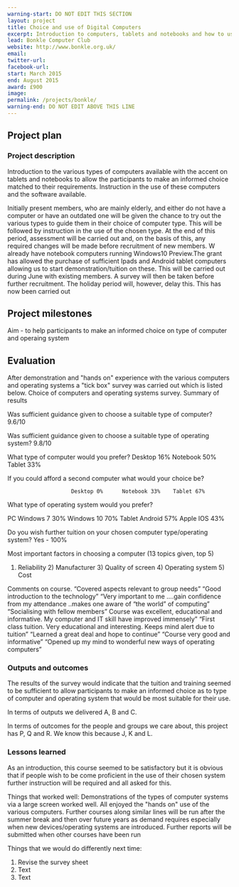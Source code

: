 ```yaml
---
warning-start: DO NOT EDIT THIS SECTION
layout: project
title: Choice and use of Digital Computers
excerpt: Introduction to computers, tablets and notebooks and how to use them
lead: Bonkle Computer Club
website: http://www.bonkle.org.uk/
email: 
twitter-url: 
facebook-url: 
start: March 2015
end: August 2015
award: £900
image:
permalink: /projects/bonkle/
warning-end: DO NOT EDIT ABOVE THIS LINE
---
```


## Project plan

### Project description

Introduction to the various types of computers available with the accent on tablets and notebooks to allow the participants to make an informed choice matched to their requirements. Instruction in the use of these computers and the software available.

Initially present members, who are mainly elderly, and either do not have a computer or have an outdated one will be given the chance to try out the various types to guide them in their choice of computer type. This will be followed by instruction in the use of the chosen type. At the end of this period, assessment will be carried out and, on the basis of this, any required changes will be made before recruitment of new members.
W already have notebook computers running Windows10 Preview.The grant has allowed the purchase of sufficient Ipads and Android tablet computers allowing us to start demonstration/tuition on these. This will be carried out during June with existing members. A survey will then be taken before further recruitment. The holiday period will, however, delay this.
This has now been carried out


## Project milestones
Aim - to help participants to make an informed choice on type of computer and operaing system


## Evaluation

After demonstration and "hands on" experience with the various computers and operating systems a "tick box" survey was carried out which is listed below.
Choice of computers and operating systems survey.
Summary of results

Was sufficient guidance given to choose a suitable type of computer?      		9.6/10

Was sufficient guidance given to choose a suitable type of operating system?	9.8/10

What type of computer would you prefer? 	Desktop 16%		Notebook 50%	Tablet 33%

If you could afford a second computer what would your choice be? 

						Desktop 0%		Notebook 33%	Tablet 67%

What type of operating system would you prefer?

PC						Windows 7 30%	Windows 10 70%
Tablet						Android 57%		Apple IOS    43%

Do you wish further tuition on your chosen computer type/operating system?    Yes -  100%

Most important factors in choosing a computer (13 topics given, top 5)

1) Reliability  2) Manufacturer  3) Quality of screen  4) Operating system  5) Cost

Comments on course.
“Covered aspects relevant to group needs”
“Good introduction to the technology”
“Very important to me ….gain confidence from my attendance ..makes one aware of “the world” of computing”
“Socialising with fellow members”
Course was excellent, educational and informative. My computer and IT skill have improved immensely”
“First class tuition. Very educational and interesting. Keeps mind alert due to tuition”
“Learned a great deal and hope to continue”
“Course very good and informative”
“Opened up my mind to wonderful new ways of operating computers”

### Outputs and outcomes

The results of the survey would indicate that the tuition and training seemed to be sufficient to allow participants to make an informed choice as to type of computer and operating system that would be most suitable for their use.


In terms of outputs we delivered A, B and C.

In terms of outcomes for the people and groups we care about, this project has P, Q and R. We know this because J, K and L.

### Lessons learned
As an introduction, this course seemed to be satisfactory but it is obvious that if people wish to be come proficient in the use of their chosen system further instruction will be required and all asked for this.

Things that worked well:
Demonstrations of the types of computer systems via a large screen worked well.
All enjoyed the "hands on" use of the various computers.
Further courses along similar lines will be run after the summer break and then over future years as demand requires especially when new devices/operating systems are introduced.
Further reports will be submitted when other courses have been run

Things that we would do differently next time:

1. Revise the survey sheet
2. Text
3. Text
